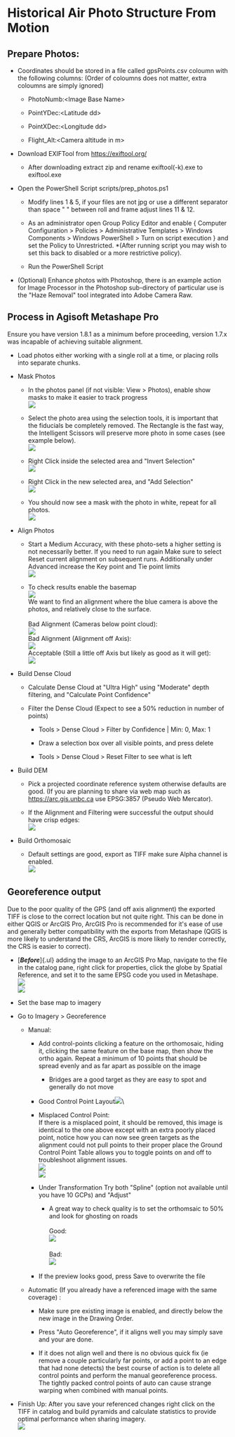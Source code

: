 # Historical Air Photo Structure From Motion

## Prepare Photos:

-   Coordinates should be stored in a file called gpsPoints.csv coloumn with the following columns: (Order of coloumns does not matter, extra coloumns are simply ignored)

    -   PhotoNumb:\<Image Base Name\>

    -   PointYDec:\<Latitude dd\>

    -   PointXDec:\<Longitude dd\>

    -   Flight_Alt:\<Camera altitude in m\>

-   Download EXIFTool from <https://exiftool.org/>

    -   After downloading extract zip and rename exiftool(-k).exe to exiftool.exe

-   Open the PowerShell Script scripts/prep_photos.ps1

    -   Modify lines 1 & 5, if your files are not jpg or use a different separator than space " " between roll and frame adjust lines 11 & 12.

    -   As an administrator open Group Policy Editor and enable { Computer Configuration \> Policies \> Administrative Templates \> Windows Components \> Windows PowerShell \> Turn on script execution } and set the Policy to Unrestricted. \*(After running script you may wish to set this back to disabled or a more restrictive policy).

    -   Run the PowerShell Script

-   (Optional) Enhance photos with Photoshop, there is an example action for Image Processor in the Photoshop sub-directory of particular use is the "Haze Removal" tool integrated into Adobe Camera Raw.

## Process in Agisoft Metashape Pro

Ensure you have version 1.8.1 as a minimum before proceeding, version 1.7.x was incapable of achieving suitable alignment.

-   Load photos either working with a single roll at a time, or placing rolls into separate chunks.

-   Mask Photos

    -   In the photos panel (if not visible: View \> Photos), enable show masks to make it easier to track progress \
        ![](C:/Users/Matt/AppData/Local/RStudio/tmp/paste-24E6221D.png)

    -   Select the photo area using the selection tools, it is important that the fiducials be completely removed. The Rectangle is the fast way, the Intelligent Scissors will preserve more photo in some cases (see example below). \
        ![](C:/Users/Matt/AppData/Local/RStudio/tmp/paste-C1591BAD.png)

    -   Right Click inside the selected area and "Invert Selection"\
        ![](C:/Users/Matt/AppData/Local/RStudio/tmp/paste-4FEC6686.png)

    -   Right Click in the new selected area, and "Add Selection"\
        ![](C:/Users/Matt/AppData/Local/RStudio/tmp/paste-CE5EBC40.png)

    -   You should now see a mask with the photo in white, repeat for all photos.\
        ![](C:/Users/Matt/AppData/Local/RStudio/tmp/paste-09EA5BF0.png)

-   Align Photos

    -   Start a Medium Accuracy, with these photo-sets a higher setting is not necessarily better. If you need to run again Make sure to select Reset current alignment on subsequent runs. Additionally under Advanced increase the Key point and Tie point limits\
        ![](C:/Users/Matt/AppData/Local/RStudio/tmp/paste-D7C3196B.png)

    -   To check results enable the basemap\
        ![](C:/Users/Matt/AppData/Local/RStudio/tmp/paste-B9F59A75.png)\
        We want to find an alignment where the blue camera is above the photos, and relatively close to the surface. \
        \
        Bad Alignment (Cameras below point cloud):\
        ![](C:/Users/Matt/AppData/Local/RStudio/tmp/paste-A46E2D71.png)\
        Bad Alignment (Alignment off Axis):\
        ![](C:/Users/Matt/AppData/Local/RStudio/tmp/paste-68043A63.png)\
        Acceptable (Still a little off Axis but likely as good as it will get):\
        ![](C:/Users/Matt/AppData/Local/RStudio/tmp/paste-CDBCE175.png)

-   Build Dense Cloud

    -   Calculate Dense Cloud at "Ultra High" using "Moderate" depth filtering, and "Calculate Point Confidence"

    -   Filter the Dense Cloud (Expect to see a 50% reduction in number of points)

        -   Tools \> Dense Cloud \> Filter by Confidence \| Min: 0, Max: 1

        -   Draw a selection box over all visible points, and press delete

        -   Tools \> Dense Cloud \> Reset Filter to see what is left

-   Build DEM

    -   Pick a projected coordinate reference system otherwise defaults are good. (If you are planning to share via web map such as <https://arc.gis.unbc.ca> use EPSG:3857 (Pseudo Web Mercator).

    -   If the Alignment and Filtering were successful the output should have crisp edges:\
        ![](C:/Users/Matt/AppData/Local/RStudio/tmp/paste-DD81BAC6.png)

-   Build Orthomosaic

    -   Default settings are good, export as TIFF make sure Alpha channel is enabled.\
        ![](C:/Users/Matt/AppData/Local/RStudio/tmp/paste-8FA1A547.png)

## Georeference output

Due to the poor quality of the GPS (and off axis alignment) the exported TIFF is close to the correct location but not quite right. This can be done in either QGIS or ArcGIS Pro, ArcGIS Pro is recommended for it's ease of use and generally better compatibility with the exports from Metashape (QGIS is more likely to understand the CRS, ArcGIS is more likely to render correctly, the CRS is easier to correct).

-   [***Before***]{.ul} adding the image to an ArcGIS Pro Map, navigate to the file in the catalog pane, right click for properties, click the globe by Spatial Reference, and set it to the same EPSG code you used in Metashape.\
    ![](C:/Users/Matt/AppData/Local/RStudio/tmp/paste-183AD94C.png)\
    ![](C:/Users/Matt/AppData/Local/RStudio/tmp/paste-A32BE5E0.png)

-   Set the base map to imagery

-   Go to Imagery \> Georeference

    -   Manual:

        -   Add control-points clicking a feature on the orthomosaic, hiding it, clicking the same feature on the base map, then show the ortho again. Repeat a minimum of 10 points that should be spread evenly and as far apart as possible on the image

            -   Bridges are a good target as they are easy to spot and generally do not move

        -   Good Control Point Layout![](C:/Users/Matt/AppData/Local/RStudio/tmp/paste-9E6D8E0E.png)\

        -   Misplaced Control Point:\
            If there is a misplaced point, it should be removed, this image is identical to the one above except with an extra poorly placed point, notice how you can now see green targets as the alignment could not pull points to their proper place the Ground Control Point Table allows you to toggle points on and off to troubleshoot alignment issues.\
            ![](C:/Users/Matt/AppData/Local/RStudio/tmp/paste-FF6ABA82.png)\
            ![](C:/Users/Matt/AppData/Local/RStudio/tmp/paste-E3EABFBD.png)

        -   Under Transformation Try both "Spline" (option not available until you have 10 GCPs) and "Adjust"

            -   A great way to check quality is to set the orthomsaic to 50% and look for ghosting on roads\
                \
                Good:\
                ![](C:/Users/Matt/AppData/Local/RStudio/tmp/paste-EE018491.png)\
                \
                Bad:\
                ![](C:/Users/Matt/AppData/Local/RStudio/tmp/paste-B15DBF2E.png)

        -   If the preview looks good, press Save to overwrite the file

    -   Automatic (If you already have a referenced image with the same coverage) :

        -   Make sure pre existing image is enabled, and directly below the new image in the Drawing Order.

        -   Press "Auto Georeference", if it aligns well you may simply save and your are done.

        -   If it does not align well and there is no obvious quick fix (ie remove a couple particularly far points, or add a point to an edge that had none detects) the best course of action is to delete all control points and perform the manual georeference process. The tightly packed control points of auto can cause strange warping when combined with manual points.

-   Finish Up: After you save your referenced changes right click on the TIFF in catalog and build pyramids and calculate statistics to provide optimal performance when sharing imagery. \
    ![](C:/Users/Matt/AppData/Local/RStudio/tmp/paste-859FB561.png)
